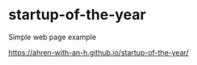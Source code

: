 # startup-of-the-year
Simple web page example

https://ahren-with-an-h.github.io/startup-of-the-year/
